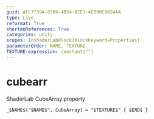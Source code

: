 ```yaml
---
guid: AFC7739A-85B6-4B54-B7E3-4EB90C9024AA
type: Live
reformat: True
shortenReferences: True
categories: unity
scopes: InShaderLabBlock(blockKeyword=Properties)
parameterOrder: NAME, TEXTURE
TEXTURE-expression: constant("")
---
```


# cubearr

ShaderLab CubeArray property

```
_$NAME$("$NAME$", CubeArray) = "$TEXTURE$" { $END$ }
```
